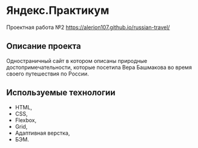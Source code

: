 # Яндекс.Практикум
Проектная работа №2
https://alerion107.github.io/russian-travel/

## Описание проекта
Одностраничный сайт в котором описаны природные достопримечательности, которые посетила Вера Башмакова во время своего путешествия по России.

## Используемые технологии
* HTML,
* CSS,
* Flexbox,
* Grid,
* Адаптивная верстка,
* БЭМ.
